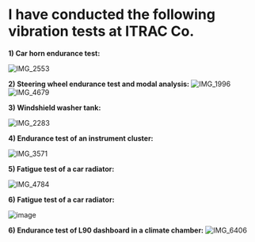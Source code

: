 # I have conducted the following vibration tests at ITRAC Co.

**1) Car horn endurance test:** 

![IMG_2553](https://github.com/hajnayeb/Tests/assets/74108898/08f2bc18-afd0-4c70-9ae2-e1e956c04b8c)

**2) Steering wheel endurance test and modal analysis:** 
![IMG_1996](https://github.com/hajnayeb/Tests/assets/74108898/6fef1082-53b3-4362-8314-dd589088c044)
![IMG_4679](https://github.com/hajnayeb/Tests/assets/74108898/07c2ae31-94ee-4be1-a900-3b5b00638072)

**3) Windshield washer tank:** 

![IMG_2283](https://github.com/hajnayeb/Tests/assets/74108898/232eb94e-4780-496f-b91d-4bc68d4e192c)

**4) Endurance test of an instrument cluster:**

![IMG_3571](https://github.com/hajnayeb/Tests/assets/74108898/bbce229e-7b44-4d5a-b3e7-305840024897)

**5) Fatigue test of a car radiator:**

![IMG_4784](https://github.com/hajnayeb/Tests/assets/74108898/7a70831d-2288-4536-95f0-333b2df31e4d)

**6) Fatigue test of a car radiator:**

![image](https://github.com/hajnayeb/Tests/assets/74108898/5a241c39-eca1-4547-8f5d-1eb2ee50d564)


**6) Endurance test of L90 dashboard in a climate chamber:**
![IMG_6406](https://github.com/hajnayeb/Tests/assets/74108898/e0db6ca9-595a-475e-9c2d-3e3e110a740c)
